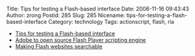 Title: Tips for testing a Flash-based interface
Date: 2006-11-16 09:43:43
Author: zrong
Postid: 285
Slug: 285
Nicename: tips-for-testing-a-flash-based-interface
Category: technology
Tags: actionscript, flash, ria

-   [Tips for testing a Flash-based
    interface](http://www.adobe.com/newsletters/edge/november2006/articles/article5/index.html?trackingid=NBWC)
-   [Adobe to open source Flash Player scripting
    engine](http://www.adobe.com/newsletters/edge/november2006/articles/article7/index.html?trackingid=NBWG)
-   [Making Flash websites
    searchable](http://www.adobe.com/devnet/flash/articles/flash_searchability.html)

